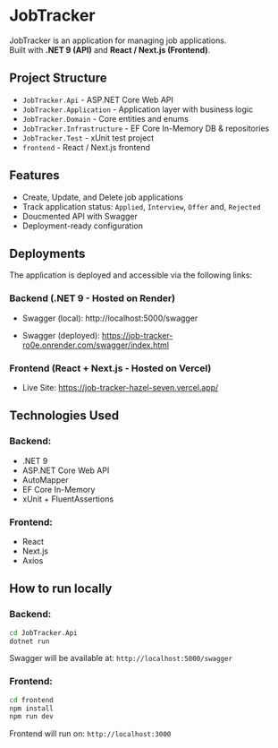 # JobTracker

JobTracker is an application for managing job applications.  
Built with **.NET 9 (API)** and **React / Next.js (Frontend)**.

## Project Structure

- `JobTracker.Api` - ASP.NET Core Web API
- `JobTracker.Application` - Application layer with business logic
- `JobTracker.Domain` - Core entities and enums
- `JobTracker.Infrastructure` - EF Core In-Memory DB & repositories
- `JobTracker.Test` - xUnit test project
- `frontend` - React / Next.js frontend

## Features

-  Create, Update, and Delete job applications
-  Track application status: `Applied`, `Interview`, `Offer` and, `Rejected`
-  Doucmented API with Swagger
-  Deployment-ready configuration

## Deployments

The application is deployed and accessible via the following links:

### Backend (.NET 9 - Hosted on Render)

 - Swagger (local): http://localhost:5000/swagger

 - Swagger (deployed): https://job-tracker-ro0e.onrender.com/swagger/index.html

### Frontend (React + Next.js - Hosted on Vercel)

 - Live Site: https://job-tracker-hazel-seven.vercel.app/

## Technologies Used

### Backend:
- .NET 9
- ASP.NET Core Web API
- AutoMapper
- EF Core In-Memory
- xUnit + FluentAssertions

### Frontend:
- React
- Next.js
- Axios

## How to run locally

### Backend:
```bash
cd JobTracker.Api
dotnet run
```

Swagger will be available at: `http://localhost:5000/swagger`

### Frontend:
```bash
cd frontend
npm install
npm run dev
```

Frontend will run on: `http://localhost:3000`
